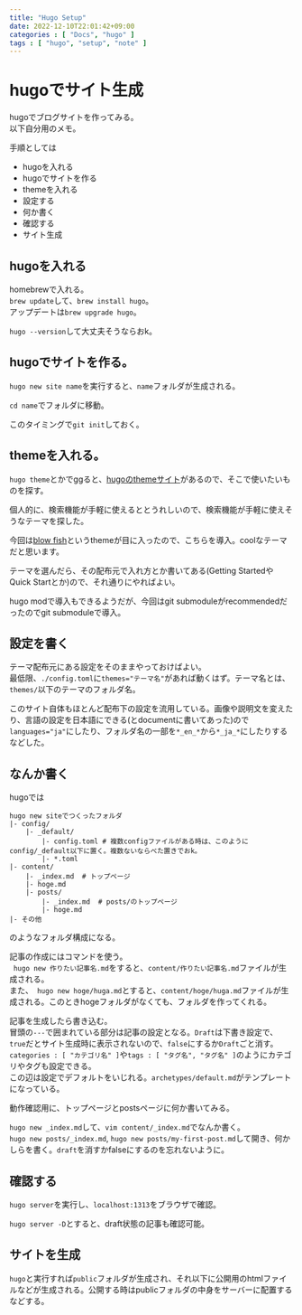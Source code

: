 ```yaml
---
title: "Hugo Setup"
date: 2022-12-10T22:01:42+09:00
categories : [ "Docs", "hugo" ]
tags : [ "hugo", "setup", "note" ]
---
```


# hugoでサイト生成

hugoでブログサイトを作ってみる。  
以下自分用のメモ。

手順としては
* hugoを入れる
* hugoでサイトを作る
* themeを入れる
* 設定する
* 何か書く
* 確認する
* サイト生成

## hugoを入れる

homebrewで入れる。  
```brew update```して、```brew install hugo```。  
アップデートは```brew upgrade hugo```。

```hugo --version```して大丈夫そうならおk。


## hugoでサイトを作る。

```hugo new site name```を実行すると、```name```フォルダが生成される。

```cd name```でフォルダに移動。

このタイミングで```git init```しておく。

## themeを入れる。

```hugo theme```とかでggると、[hugoのthemeサイト](https://themes.gohugo.io)があるので、そこで使いたいものを探す。

個人的に、検索機能が手軽に使えるととうれしいので、検索機能が手軽に使えそうなテーマを探した。

今回は[blow fish](https://themes.gohugo.io/themes/blowfish/)というthemeが目に入ったので、こちらを導入。coolなテーマだと思います。

テーマを選んだら、その配布元で入れ方とか書いてある(Getting StartedやQuick Startとか)ので、それ通りにやればよい。

hugo modで導入もできるようだが、今回はgit submoduleがrecommendedだったのでgit submoduleで導入。

## 設定を書く

テーマ配布元にある設定をそのままやっておけばよい。  
最低限、```./config.toml```に```themes="テーマ名"```があれば動くはず。テーマ名とは、```themes/```以下のテーマのフォルダ名。

このサイト自体もほとんど配布下の設定を流用している。画像や説明文を変えたり、言語の設定を日本語にできる(とdocumentに書いてあった)ので```languages="ja"```にしたり、フォルダ名の一部を```*_en_*```から```*_ja_*```にしたりするなどした。

## なんか書く

hugoでは
```
hugo new siteでつくったフォルダ
|- config/
    |- _default/
        |- config.toml # 複数configファイルがある時は、このようにconfig/_default以下に置く。複数ないならべた置きでおk。
        |- *.toml
|- content/
    |- _index.md  # トップページ
    |- hoge.md
    |- posts/
        |- _index.md  # posts/のトップページ
        |- hoge.md
|- その他
```
のようなフォルダ構成になる。

記事の作成にはコマンドを使う。  
``` hugo new 作りたい記事名.md```をすると、```content/作りたい記事名.md```ファイルが生成される。  
また、``` hugo new hoge/huga.md```とすると、```content/hoge/huga.md```ファイルが生成される。このときhogeフォルダがなくても、フォルダを作ってくれる。

記事を生成したら書き込む。  
冒頭の```---```で囲まれている部分は記事の設定となる。```Draft```は下書き設定で、```true```だとサイト生成時に表示されないので、```false```にするか```Draft```ごと消す。  
```categories : [ "カテゴリ名" ]```や```tags : [ "タグ名", "タグ名" ]```のようにカテゴリやタグも設定できる。  
この辺は設定でデフォルトをいじれる。```archetypes/default.md```がテンプレートになっている。  

動作確認用に、トップページとpostsページに何か書いてみる。

```hugo new _index.md```して、```vim content/_index.md```でなんか書く。  
```hugo new posts/_index.md```, ```hugo new posts/my-first-post.md```して開き、何かしらを書く。```draft```を消すかfalseにするのを忘れないように。

## 確認する

```hugo server```を実行し、```localhost:1313```をブラウザで確認。

```hugo server -D```とすると、draft状態の記事も確認可能。

## サイトを生成

```hugo```と実行すれば```public```フォルダが生成され、それ以下に公開用のhtmlファイルなどが生成される。公開する時はpublicフォルダの中身をサーバーに配置するなどする。


